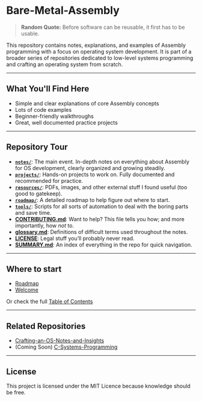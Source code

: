 # Bare-Metal-Assembly

> **Random Quote:** Before software can be reusable, it first has to be usable.

This repository contains notes, explanations, and examples of Assembly programming with a focus on operating system development. It is part of a broader series of repositories dedicated to low-level systems programming and crafting an operating system from scratch.

---

## What You'll Find Here

+ Simple and clear explanations of core Assembly concepts
+ Lots of code examples
+ Beginner-friendly walkthroughs
+ Great, well documented practice projects

---

## Repository Tour

- [**`notes/`**](./notes): The main event. In-depth notes on everything about Assembly for OS development, clearly organized and growing steadily.
- [**`projects/`**](./projects): Hands-on projects to work on. Fully documented and recommended for practice.
- [**`resources/`**](./resources): PDFs, images, and other external stuff I found useful (too good to gatekeep).
- [**`roadmap/`**](./roadmap): A detailed roadmap to help figure out where to start.
- [**`tools/`**](./tools): Scripts for all sorts of automation to deal with the boring parts and save time.
- [**CONTRIBUTING.md**](./CONTRIBUTING.md): Want to help? This file tells you how; and more importantly, how *not* to.
- [**glossary.md**](./glossary.md): Definitions of difficult terms used throughout the notes.
- [**LICENSE**](./LICENSE): Legal stuff you’ll probably never read.
- [**SUMMARY.md**](./SUMMARY.md): An index of everything in the repo for quick navigation.

---

## Where to start

+ [Roadmap](./roadmap/README.md)
+ [Welcome](./notes/README.md)

Or check the full [Table of Contents](SUMMARY.md)

---

## Related Repositories

- [Crafting-an-OS-Notes-and-Insights](https://github.com/brogrammer232/Crafting-an-OS-Notes-and-Insights)
- (Coming Soon) [C-Systems-Programming](#)

---

## License

This project is licensed under the MIT Licence because knowledge should be free.
